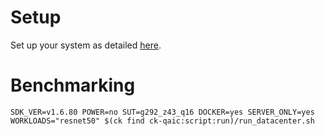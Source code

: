 # Setup
Set up your system as detailed [here](https://github.com/krai/ck-qaic/blob/main/script/setup.docker/README.md).

# Benchmarking
```
SDK_VER=v1.6.80 POWER=no SUT=g292_z43_q16 DOCKER=yes SERVER_ONLY=yes WORKLOADS="resnet50" $(ck find ck-qaic:script:run)/run_datacenter.sh
```
